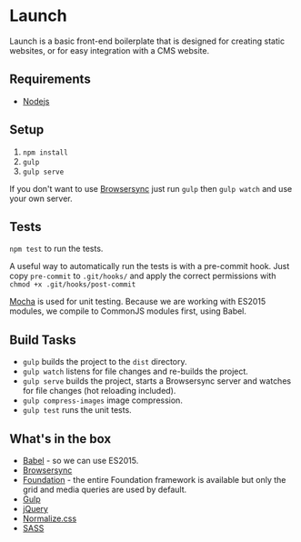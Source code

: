 # Launch

Launch is a basic front-end boilerplate that is designed for creating static websites, or for easy integration with a CMS website.

## Requirements

- [Nodejs](https://nodejs.org/en/download/)

## Setup

1. `npm install`
2. `gulp`
3. `gulp serve`

If you don't want to use [Browsersync](https://www.browsersync.io/) just run `gulp` then `gulp watch` and use your own server.

## Tests

`npm test` to run the tests.

A useful way to automatically run the tests is with a pre-commit hook. Just copy `pre-commit` to `.git/hooks/` and apply the correct permissions with `chmod +x .git/hooks/post-commit`

[Mocha](https://mochajs.org/) is used for unit testing. Because we are working with ES2015 modules, we compile to CommonJS modules first, using Babel. 

## Build Tasks

- `gulp` builds the project to the `dist` directory.
- `gulp watch` listens for file changes and re-builds the project.
- `gulp serve` builds the project, starts a Browsersync server and watches for file changes (hot reloading included).
- `gulp compress-images` image compression.
- `gulp test` runs the unit tests.

## What's in the box

-   [Babel](http://babeljs.io/) - so we can use ES2015.
-   [Browsersync](https://www.browsersync.io/)
-   [Foundation](http://foundation.zurb.com/docs/components/grid.html) - the entire Foundation framework is available but only the grid and media queries are used by default.
-   [Gulp](http://gulpjs.com/)
-   [jQuery](http://jquery.com/)
-   [Normalize.css](http://necolas.github.io/normalize.css/)
-   [SASS](http://sass-lang.com/)
